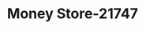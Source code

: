 ---
f_zip-code: 36608
f_state-code: AL
title: Money Store-21747
f_phone: 251-634-2434
f_city-only: Mobile
f_address: 30 Schillinger Road North Mobile
f_location-unique-id: '21747'
slug: money-store-21747
updated-on: '2024-05-30T13:46:58.046Z'
created-on: '2024-05-30T13:36:59.803Z'
published-on: '2024-05-30T13:54:32.469Z'
f_city-state: cms/city/mobile-al.md
f_company: cms/company/money-store.md
f_state: cms/state/alabama.md
layout: '[payday-loan].html'
tags: payday-loan
---
